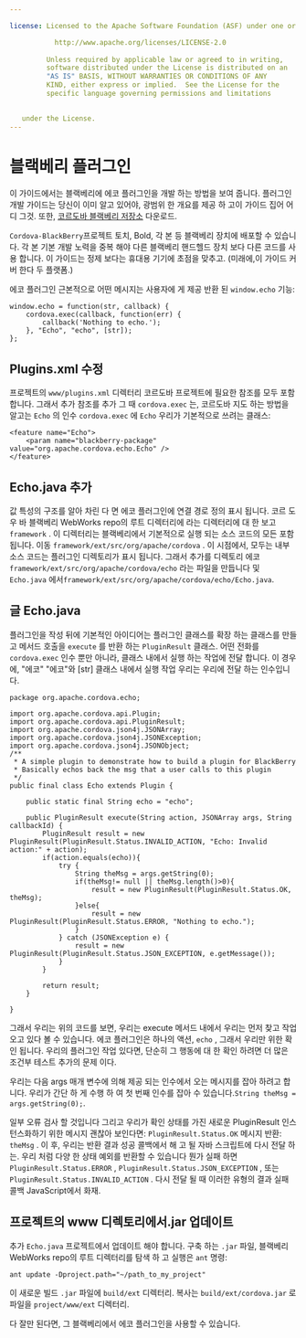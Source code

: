 ```yaml
---

license: Licensed to the Apache Software Foundation (ASF) under one or more contributor license agreements. See the NOTICE file distributed with this work for additional information regarding copyright ownership. The ASF licenses this file to you under the Apache License, Version 2.0 (the "License"); you may not use this file except in compliance with the License. You may obtain a copy of the License at

           http://www.apache.org/licenses/LICENSE-2.0
    
         Unless required by applicable law or agreed to in writing,
         software distributed under the License is distributed on an
         "AS IS" BASIS, WITHOUT WARRANTIES OR CONDITIONS OF ANY
         KIND, either express or implied.  See the License for the
         specific language governing permissions and limitations
    

   under the License.
---
```


# 블랙베리 플러그인

이 가이드에서는 블랙베리에 에코 플러그인을 개발 하는 방법을 보여 줍니다. 플러그인 개발 가이드는 당신이 이미 알고 있어야, 광범위 한 개요를 제공 하 고이 가이드 집어 어디 그것. 또한, [코르도바 블랙베리 저장소][1] 다운로드.

 [1]: https://git-wip-us.apache.org/repos/asf?p=cordova-blackberry-webworks.git;a=summary

`Cordova-BlackBerry`프로젝트 토치, Bold, 각 본 등 블랙베리 장치에 배포할 수 있습니다. 각 본 기본 개발 노력을 중복 해야 다른 블랙베리 핸드헬드 장치 보다 다른 코드를 사용 합니다. 이 가이드는 정제 보다는 휴대용 기기에 초점을 맞추고. (미래에,이 가이드 커버 한다 두 플랫폼.)

에코 플러그인 근본적으로 어떤 메시지는 사용자에 게 제공 반환 된 `window.echo` 기능:

    window.echo = function(str, callback) {
        cordova.exec(callback, function(err) {
            callback('Nothing to echo.');
        }, "Echo", "echo", [str]);
    };
    

## Plugins.xml 수정

프로젝트의 `www/plugins.xml` 디렉터리 코르도바 프로젝트에 필요한 참조를 모두 포함 합니다. 그래서 추가 참조를 추가 그 때 `cordova.exec` 는, 코르도바 지도 하는 방법을 알고는 `Echo` 의 인수 `cordova.exec` 에 `Echo` 우리가 기본적으로 쓰려는 클래스:

    <feature name="Echo">
        <param name="blackberry-package" value="org.apache.cordova.echo.Echo" />
    </feature>
    

## Echo.java 추가

값 특성의 구조를 알아 차린 다 면 에코 플러그인에 연결 경로 정의 표시 됩니다. 코르 도우 바 블랙베리 WebWorks repo의 루트 디렉터리에 라는 디렉터리에 대 한 보고 `framework` . 이 디렉터리는 블랙베리에서 기본적으로 실행 되는 소스 코드의 모든 포함 됩니다. 이동 `framework/ext/src/org/apache/cordova` . 이 시점에서, 모두는 내부 소스 코드는 플러그인 디렉토리가 표시 됩니다. 그래서 추가를 디렉토리 에코 `framework/ext/src/org/apache/cordova/echo` 라는 파일을 만듭니다 및 `Echo.java` 에서`framework/ext/src/org/apache/cordova/echo/Echo.java`.

## 글 Echo.java

플러그인을 작성 뒤에 기본적인 아이디어는 플러그인 클래스를 확장 하는 클래스를 만들고 메서드 호출을 `execute` 를 반환 하는 `PluginResult` 클래스. 어떤 전화를 `cordova.exec` 인수 뿐만 아니라, 클래스 내에서 실행 하는 작업에 전달 합니다. 이 경우에, "에코" "에코"와 [str] 클래스 내에서 실행 작업 우리는 우리에 전달 하는 인수입니다.

    package org.apache.cordova.echo;
    
    import org.apache.cordova.api.Plugin;
    import org.apache.cordova.api.PluginResult;
    import org.apache.cordova.json4j.JSONArray;
    import org.apache.cordova.json4j.JSONException;
    import org.apache.cordova.json4j.JSONObject;
    /**
     * A simple plugin to demonstrate how to build a plugin for BlackBerry
     * Basically echos back the msg that a user calls to this plugin
     */
    public final class Echo extends Plugin {
    
        public static final String echo = "echo";
    
        public PluginResult execute(String action, JSONArray args, String callbackId) {
            PluginResult result = new PluginResult(PluginResult.Status.INVALID_ACTION, "Echo: Invalid action:" + action);
            if(action.equals(echo)){
                try {
                    String theMsg = args.getString(0);
                    if(theMsg!= null || theMsg.length()>0){
                        result = new PluginResult(PluginResult.Status.OK, theMsg);
                    }else{
                        result = new PluginResult(PluginResult.Status.ERROR, "Nothing to echo.");
                    }
                } catch (JSONException e) {
                    result = new PluginResult(PluginResult.Status.JSON_EXCEPTION, e.getMessage());
                }
            }
    
            return result;
        }
    
    }
    

그래서 우리는 위의 코드를 보면, 우리는 execute 메서드 내에서 우리는 먼저 찾고 작업 오고 있다 볼 수 있습니다. 에코 플러그인은 하나의 액션, `echo` , 그래서 우리만 위한 확인 됩니다. 우리의 플러그인 작업 있다면, 단순히 그 행동에 대 한 확인 하려면 더 많은 조건부 테스트 추가의 문제 이다.

우리는 다음 args 매개 변수에 의해 제공 되는 인수에서 오는 메시지를 잡아 하려고 합니다. 우리가 간단 하 게 수행 하 여 첫 번째 인수를 잡아 수 있습니다.`String theMsg = args.getString(0);`.

일부 오류 검사 할 것입니다 그리고 우리가 확인 상태를 가진 새로운 PluginResult 인스턴스화하기 위한 메시지 괜찮아 보인다면: `PluginResult.Status.OK` 메시지 반환: `theMsg` . 이 후, 우리는 반환 결과 성공 콜백에서 해 고 될 자바 스크립트에 다시 전달 하는. 우리 처럼 다양 한 상태 예외를 반환할 수 있습니다 뭔가 실패 하면 `PluginResult.Status.ERROR` , `PluginResult.Status.JSON_EXCEPTION` , 또는 `PluginResult.Status.INVALID_ACTION` . 다시 전달 될 때 이러한 유형의 결과 실패 콜백 JavaScript에서 화재.

## 프로젝트의 www 디렉토리에서.jar 업데이트

추가 `Echo.java` 프로젝트에서 업데이트 해야 합니다. 구축 하는 `.jar` 파일, 블랙베리 WebWorks repo의 루트 디렉터리를 탐색 하 고 실행은 `ant` 명령:

    ant update -Dproject.path="~/path_to_my_project"
    

이 새로운 빌드 `.jar` 파일에 `build/ext` 디렉터리. 복사는 `build/ext/cordova.jar` 로 파일을 `project/www/ext` 디렉터리.

다 잘만 된다면, 그 블랙베리에서 에코 플러그인을 사용할 수 있습니다.